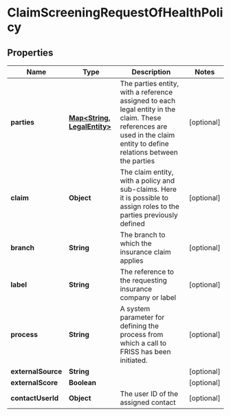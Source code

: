 # ClaimScreeningRequestOfHealthPolicy

## Properties
Name | Type | Description | Notes
------------ | ------------- | ------------- | -------------
**parties** | [**Map&lt;String, LegalEntity&gt;**](LegalEntity.md) | The parties entity, with a reference assigned to each legal entity in the claim. These references are used in the claim entity to define relations between the parties |  [optional]
**claim** | **Object** | The claim entity, with a policy and sub-claims. Here it is possible to assign roles to the parties previously defined |  [optional]
**branch** | **String** | The branch to which the insurance claim applies |  [optional]
**label** | **String** | The reference to the requesting insurance company or label |  [optional]
**process** | **String** | A system parameter for defining the process from which a call to FRISS has been initiated. |  [optional]
**externalSource** | **String** |  |  [optional]
**externalScore** | **Boolean** |  |  [optional]
**contactUserId** | **Object** | The user ID of the assigned contact |  [optional]
